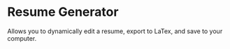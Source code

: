 # Resume Generator

Allows you to dynamically edit a resume, export to LaTex, and save to your computer.
